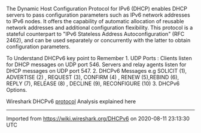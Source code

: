 The Dynamic Host Configuration Protocol for IPv6 (DHCP) enables DHCP servers to pass configuration parameters such as IPv6 network addresses to IPv6 nodes. It offers the capability of automatic allocation of reusable network addresses and additional configuration flexibility. This protocol is a stateful counterpart to "IPv6 Stateless Address Autoconfiguration" (RFC 2462), and can be used separately or concurrently with the latter to obtain configuration parameters.

To Understand DHCPv6 key point to Remember 1. UDP Ports : Clients listen for DHCP messages on UDP port 546. Servers and relay agents listen for DHCP messages on UDP port 547. 2. DHCPv6 Messages e.g SOLICIT (1), ADVERTISE (2) , REQUEST (3), CONFIRM (4) , RENEW (5),REBIND (6), REPLY (7), RELEASE (8) , DECLINE (9), RECONFIGURE (10) 3. DHCPv6 Options.

Wireshark DHCPv6 [protocol](http://www.youtube.com/watch?v=XvjYew4uy3E) Analysis explained here

---

Imported from https://wiki.wireshark.org/DHCPv6 on 2020-08-11 23:13:30 UTC
